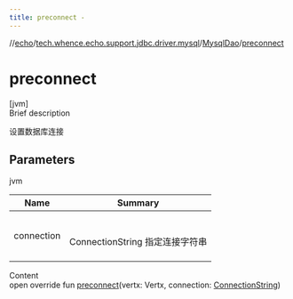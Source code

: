 ```yaml
---
title: preconnect -
---
```

//[echo](../../index.md)/[tech.whence.echo.support.jdbc.driver.mysql](../index.md)/[MysqlDao](index.md)/[preconnect](preconnect.md)



# preconnect  
[jvm]  
Brief description  


设置数据库连接



## Parameters  
  
jvm  
  
|  Name|  Summary| 
|---|---|
| connection| <br><br>ConnectionString 指定连接字符串<br><br>
  
  
Content  
open override fun [preconnect](preconnect.md)(vertx: Vertx, connection: [ConnectionString](../../tech.whence.echo.dal.connection/-connection-string/index.md))  



